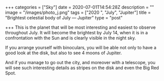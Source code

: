 +++
categories = ["Sky"]
date = 2020-07-01T14:54:28Z
description = ""
image = "/images/photo_j.png"
tags = ["2020 ", "July", "Jupiter"]
title = "Brightest celestial body of July — Jupiter"
type = "post"

+++
This is the planet that will be most interesting and easiest to observe throughout July. It will become the brightest by July 14, when it is in a confrontation with the Sun and is clearly visible in the night sky.  
  
If you arrange yourself with binoculars, you will be able not only to have a good look at the disk, but also to see 4 moons of Jupiter.  
  
And if you manage to go out the city, and moreover with a telescope, you will see such interesting details as stripes on the disk and even the Big Red Spot.